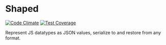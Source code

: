 # Shaped
[![Code Climate](https://codeclimate.com/github/thaumant/shaped-js/badges/gpa.svg)](https://codeclimate.com/github/thaumant/shaped-js)
[![Test Coverage](https://codeclimate.com/github/thaumant/shaped-js/badges/coverage.svg)](https://codeclimate.com/github/thaumant/shaped-js)

Represent JS datatypes as JSON values, serialize to and restore from any format.
